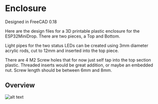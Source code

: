 # Enclosure

Designed in FreeCAD 0.18

Here are the design files for a 3D printable plastic enclosure for the ESP32MiniDrop. There are two pieces, a Top and Bottom. 

Light pipes for the two status LEDs can be created using 3mm diameter acrylic rods, cut to 12mm and inserted into the top piece.

There are 4 M2 Screw holes that for now just self tap into the top section plastic. Threaded inserts would be great addition, or maybe an embedded nut. Screw length should be between 6mm and 8mm.

## Overview
![alt text](https://github.com/csmccowa/ESP32MiniDrop/raw/master/Enclosure%20Files/Images/ESPMiniDrop_Enclosure_Overview.png "Logo Title Text 1")
